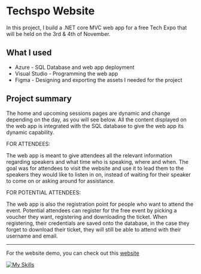 # Techspo Website
In this project, I build a .NET core MVC web app for a free Tech Expo that will be held on the 3rd & 4th of November.

## What I used

- Azure - SQL Database and web app deployment
- Visual Studio - Programming the web app
- Figma - Designing and exporting the assets I needed for the project

## Project summary

The home and upcoming sessions pages are dynamic and change depending on the day, as you will see below. All the content displayed on the web app is integrated with the SQL database to give the web app its dynamic capability.

FOR ATTENDEES:

The web app is meant to give attendees all the relevant information regarding speakers and what time who is speaking, where and when. The goal was for attendees to visit the website and use it to lead them to the speakers they would like to listen in on, instead of waiting for their speaker to come on or asking around for assistance.

FOR POTENTIAL ATTENDEES:

The web app is also the registration point for people who want to attend the event. Potential attendees can register for the free event by picking a voucher they want, registering and downloading the ticket. When registering, their credentials are saved onto the database, in the case they forget to download their ticket, they will still be able to attend with their username and email.
***
For the website demo, you can check out this [website](https://scented-anaconda-8cb.notion.site/Techspo-Site-726631614f8944d8b39c91bbe6fdb94a)

[![My Skills](https://skillicons.dev/icons?i=dotnet,cs,azure,mysql,figma,html,css,js&perline=4)](https://skillicons.dev)
